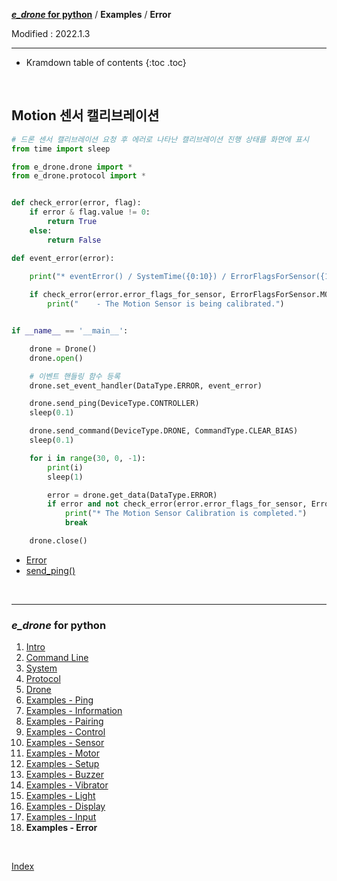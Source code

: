 **[*e_drone* for python](index.md)** / **Examples** / **Error**

Modified : 2022.1.3

---

* Kramdown table of contents
{:toc .toc}

<br>


<a name="Error_MotionCalibrating"></a>
## Motion 센서 캘리브레이션

```py
# 드론 센서 캘리브레이션 요청 후 에러로 나타난 캘리브레이션 진행 상태를 화면에 표시
from time import sleep

from e_drone.drone import *
from e_drone.protocol import *


def check_error(error, flag):
    if error & flag.value != 0:
        return True
    else:
        return False

def event_error(error):
    
    print("* eventError() / SystemTime({0:10}) / ErrorFlagsForSensor({1:032b}) / ErrorFlagsForState({2:032b})".format(error.system_time, error.error_flags_for_sensor, error.error_flags_for_state))

    if check_error(error.error_flags_for_sensor, ErrorFlagsForSensor.MOTION_CALIBRATING):
        print("    - The Motion Sensor is being calibrated.")


if __name__ == '__main__':

    drone = Drone()
    drone.open()

    # 이벤트 핸들링 함수 등록
    drone.set_event_handler(DataType.ERROR, event_error)

    drone.send_ping(DeviceType.CONTROLLER)
    sleep(0.1)

    drone.send_command(DeviceType.DRONE, CommandType.CLEAR_BIAS)
    sleep(0.1)

    for i in range(30, 0, -1):
        print(i)
        sleep(1)

        error = drone.get_data(DataType.ERROR)
        if error and not check_error(error.error_flags_for_sensor, ErrorFlagsForSensor.MOTION_CALIBRATING):
            print("* The Motion Sensor Calibration is completed.")
            break

    drone.close()
```

- [Error](04_protocol.md#Error)
- [send_ping()](05_drone.md#send_ping)


<br>


---

<h3><i>e_drone</i> for python</H3>

 1. [Intro](01_intro.md)
 2. [Command Line](02_commandline.md)
 3. [System](03_system.md)
 4. [Protocol](04_protocol.md)
 5. [Drone](05_drone.md)
 6. [Examples - Ping](examples_01_ping.md)
 7. [Examples - Information](examples_02_information.md)
 8. [Examples - Pairing](examples_03_pairing.md)
 9. [Examples - Control](examples_04_control.md)
10. [Examples - Sensor](examples_05_sensor.md)
11. [Examples - Motor](examples_06_motor.md)
12. [Examples - Setup](examples_07_setup.md)
13. [Examples - Buzzer](examples_08_buzzer.md)
14. [Examples - Vibrator](examples_09_vibrator.md)
15. [Examples - Light](examples_10_light.md)
16. [Examples - Display](examples_11_display.md)
17. [Examples - Input](examples_12_input.md)
18. **Examples - Error**

<br>

[Index](index.md)
